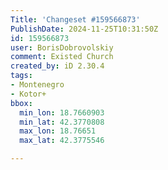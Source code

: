 ```yaml
---
Title: 'Changeset #159566873'
PublishDate: 2024-11-25T10:31:50Z
id: 159566873
user: BorisDobrovolskiy
comment: Existed Church
created_by: iD 2.30.4
tags:
- Montenegro
- Kotor+
bbox:
  min_lon: 18.7660903
  min_lat: 42.3770808
  max_lon: 18.76651
  max_lat: 42.3775546

---
```

